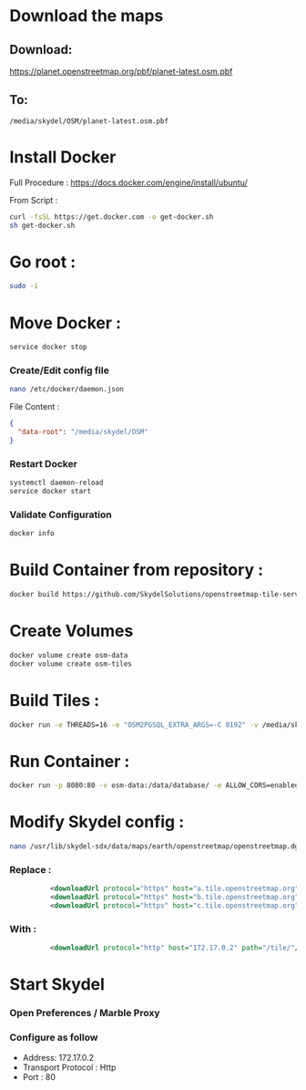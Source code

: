# Download the maps
## Download:
https://planet.openstreetmap.org/pbf/planet-latest.osm.pbf
## To:
```
/media/skydel/OSM/planet-latest.osm.pbf
```

# Install Docker
Full Procedure : https://docs.docker.com/engine/install/ubuntu/

From Script : 
```sh
curl -fsSL https://get.docker.com -o get-docker.sh
sh get-docker.sh
```

# Go root :
```sh
sudo -i
```

# Move Docker :
```sh
service docker stop
```

### Create/Edit config file
```sh
nano /etc/docker/daemon.json
```
File Content :
```json
{
  "data-root": "/media/skydel/OSM"
}
```

### Restart Docker
```sh
systemctl daemon-reload
service docker start
```

### Validate Configuration
```sh
docker info
```

# Build Container from repository :
```sh
docker build https://github.com/SkydelSolutions/openstreetmap-tile-server.git -t osm
```

# Create Volumes
```sh
docker volume create osm-data
docker volume create osm-tiles
```

# Build Tiles : 
```sh
docker run -e THREADS=16 -e "OSM2PGSQL_EXTRA_ARGS=-C 8192" -v /media/skydel/OSM/planet-latest.osm.pbf:/data/region.osm.pbf -v osm-data:/data/database/ osm import
```

# Run Container :
```sh
docker run -p 8080:80 -v osm-data:/data/database/ -e ALLOW_CORS=enabled -v osm-tiles:/data/tiles/ -d osm run
```

# Modify Skydel config : 
```sh
nano /usr/lib/skydel-sdx/data/maps/earth/openstreetmap/openstreetmap.dgml
```

### Replace : 
```xml
          <downloadUrl protocol="https" host="a.tile.openstreetmap.org" path="/"/>
          <downloadUrl protocol="https" host="b.tile.openstreetmap.org" path="/"/>
          <downloadUrl protocol="https" host="c.tile.openstreetmap.org" path="/"/>
```

### With : 
```xml
          <downloadUrl protocol="http" host="172.17.0.2" path="/tile/"/>
```

# Start Skydel
### Open Preferences / Marble Proxy
### Configure as follow
- Address: 172.17.0.2
- Transport Protocol : Http
- Port : 80